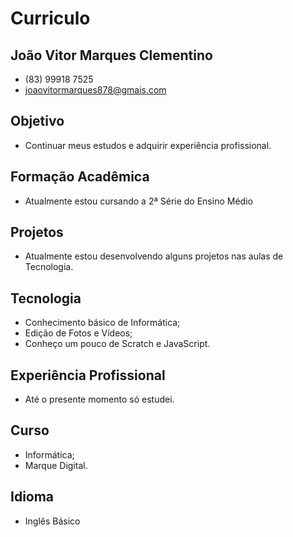 # Curriculo

## João Vitor Marques Clementino
- (83) 99918 7525
- joaovitormarques878@gmais.com

## Objetivo
- Continuar meus estudos e adquirir experiência profissional.

## Formação Acadêmica
- Atualmente estou cursando a 2ª Série do Ensino Médio

## Projetos
- Atualmente estou desenvolvendo alguns projetos nas aulas de Tecnologia.


## Tecnologia
- Conhecimento básico de Informática;
- Edição de Fotos e Vídeos;
- Conheço um pouco de Scratch e JavaScript.

## Experiência Profissional
- Até o presente momento só estudei.


## Curso
- Informática;
- Marque Digital.


## Idioma
- Inglês Básico
  

